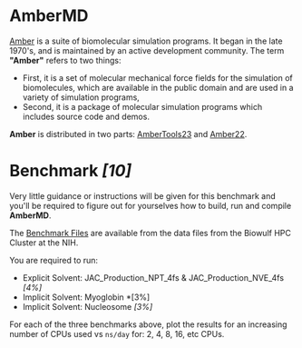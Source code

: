 AmberMD
=========

[Amber](https://ambermd.org/) is a suite of biomolecular simulation programs. It began in the late 1970's, and is maintained by an active development community. The term **"Amber"** refers to two things:
* First, it is a set of molecular mechanical force fields for the simulation of biomolecules, which are available in the public domain and are used in a variety of simulation programs,
* Second, it is a package of molecular simulation programs which includes source code and demos.

**Amber** is distributed in two parts: [AmberTools23](https://ambermd.org/AmberTools.php) and [Amber22](https://ambermd.org/AmberMD.php).

# Benchmark *[10]*

Very little guidance or instructions will be given for this benchmark and you'll be required to figure out for yourselves how to build, run and compile **AmberMD**.

The [Benchmark Files](https://hpc.nih.gov/apps/amber/) are available from the data files from the Biowulf HPC Cluster at the NIH.

You are required to run:
* Explicit Solvent: JAC_Production_NPT_4fs & JAC_Production_NVE_4fs *[4%]*
* Implicit Solvent: Myoglobin *[3%]
* Implicit Solvent: Nucleosome *[3%]*

For each of the three benchmarks above, plot the results for an increasing number of CPUs used vs `ns/day` for: 2, 4, 8, 16, etc CPUs.
